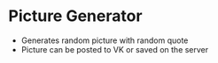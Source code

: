 # Picture Generator

* Generates random picture with random quote
* Picture can be posted to VK or saved on the server
